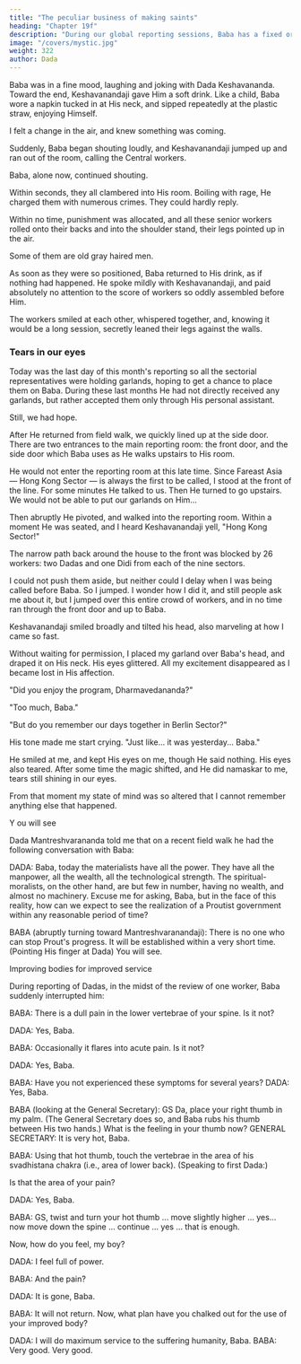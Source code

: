 ```yaml
---
title: "The peculiar business of making saints"
heading: "Chapter 19f"
description: "During our global reporting sessions, Baba has a fixed order in which He calls the representatives from the different sectors of the world"
image: "/covers/mystic.jpg"
weight: 322
author: Dada
---
```


 

<!-- All the other workers were doing meditation, and I alone guessed that Baba's door was wide open. I stood there for half an hour, looking at Him as He talked .  -->

Baba was in a fine mood, laughing and joking with Dada Keshavananda. Toward the end, Keshavanandaji gave Him a soft drink. Like a child, Baba wore a napkin tucked in at His neck, and sipped repeatedly at the plastic straw, enjoying Himself. 

I felt a change in the air, and knew something was coming.

<!-- , though they still talked lightly together.  -->

Suddenly, Baba began shouting loudly, and Keshavanandaji jumped up and ran out of the room, calling the Central workers. 

Baba, alone now, continued shouting. 

Within seconds, they all clambered into His room. Boiling with rage, He charged them with numerous crimes. They could hardly reply. 

Within no time, punishment was allocated, and all these senior workers rolled onto their backs and into the shoulder stand, their legs pointed up in the air. 

Some of them are old gray haired men. 

As soon as they were so positioned, Baba returned to His drink, as if nothing had happened. He spoke mildly with Keshavanandaji, and paid absolutely no attention to the score of workers so oddly assembled before Him. 

The workers smiled at each other, whispered together, and, knowing it would be a long session, secretly leaned their legs against the walls. 


### Tears in our eyes 

Today was the last day of this month's reporting so all the sectorial representatives were holding garlands, hoping to get a chance to place them on Baba. During these last months He had not directly received any garlands, but rather accepted them only through His personal assistant. 

Still, we had hope. 

After He returned from field walk, we quickly lined up at the side door. There are two entrances to the main reporting room: the front door, and the side door which Baba uses as He walks upstairs to His room. 

He would not enter the reporting room at this late time. Since Fareast Asia — Hong Kong Sector — is always the first to be called, I stood at the front of the line. For some minutes He talked to us. Then He turned to go upstairs. We would not be able to put our garlands on 
Him... 

Then abruptly He pivoted, and walked into the reporting room. 
Within a moment He was seated, and I heard Keshavanandaji yell, 
"Hong Kong Sector!" 

The narrow path back around the house to the front was blocked by 26 workers: two Dadas and one Didi from each of the nine sectors. 

I could not push them aside, but neither could I delay when I was being called before Baba. So I jumped. I wonder how I did it, and still people ask me about it, but I jumped over this entire crowd of workers, and in no time ran through the front door and up to Baba. 

Keshavanandaji smiled broadly and tilted his head, also marveling at how I came so fast. 

Without waiting for permission, I placed my garland over Baba's head, and draped it on His neck. His eyes glittered. All my excitement disappeared as I became lost in His affection. 

"Did you enjoy the program, Dharmavedananda?" 

"Too much, Baba." 

"But do you remember our days together in Berlin Sector?" 

His tone made me start crying. "Just like... it was yesterday... Baba." 

He smiled at me, and kept His eyes on me, though He said nothing. 
His eyes also teared. After some time the magic shifted, and He did 
namaskar to me, tears still shining in our eyes. 

From that moment my state of mind was so altered that I cannot 
remember anything else that happened. 

Y ou will see 

Dada Mantreshvarananda told me that on a recent field walk he had 
the following conversation with Baba: 

DADA: Baba, today the materialists have all the power. They have all 
the manpower, all the wealth, all the technological strength. The spiritual-moralists, on the other hand, are but few in number, having no wealth, and almost no machinery. Excuse me for asking, Baba, but in the face of this reality, how can we expect to see the realization of a 
Proutist government within any reasonable period of time? 

BABA (abruptly turning toward Mantreshvaranandaji): There is no one who can stop Prout's progress. It will be established within a very short time. (Pointing His finger at Dada) You will see. 

Improving bodies for improved service 

During reporting of Dadas, in the midst of the review of one worker, 
Baba suddenly interrupted him: 

BABA: There is a dull pain in the lower vertebrae of your spine. Is it 
not? 

DADA: Yes, Baba. 

BABA: Occasionally it flares into acute pain. Is it not? 

DADA: Yes, Baba. 

BABA: Have you not experienced these symptoms for several years? 
DADA: Yes, Baba. 

BABA (looking at the General Secretary): GS Da, place your right thumb 
in my palm. (The General Secretary does so, and Baba rubs his thumb 
between His two hands.) What is the feeling in your thumb now? 
GENERAL SECRETARY: It is very hot, Baba. 

BABA: Using that hot thumb, touch the vertebrae in the area of his 
svadhistana chakra (i.e., area of lower back). (Speaking to first Dada:) 

Is that the area of your pain? 

DADA: Yes, Baba. 

BABA: GS, twist and turn your hot thumb ... move slightly higher ... 
yes... now move down the spine ... continue ... yes ... that is enough. 

Now, how do you feel, my boy? 

DADA: I feel full of power. 

BABA: And the pain? 

DADA: It is gone, Baba. 

BABA: It will not return. Now, what plan have you chalked out for 
the use of your improved body? 

DADA: I will do maximum service to the suffering humanity, Baba. 
BABA: Very good. Very good. 



